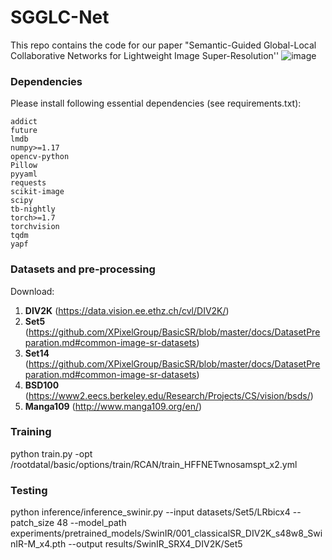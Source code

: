 # SGGLC-Net
This repo contains the code for our paper "Semantic-Guided Global-Local Collaborative Networks for Lightweight Image Super-Resolution''
![image](https://github.com/fanamber831/diyidaima/blob/main/fig1_911111%20(1).png)

### Dependencies
Please install following essential dependencies (see requirements.txt):
```
addict
future
lmdb
numpy>=1.17
opencv-python
Pillow
pyyaml
requests
scikit-image
scipy
tb-nightly
torch>=1.7
torchvision
tqdm
yapf
```

### Datasets and pre-processing
Download:  
1. **DIV2K**  (https://data.vision.ee.ethz.ch/cvl/DIV2K/) 
2. **Set5**  (https://github.com/XPixelGroup/BasicSR/blob/master/docs/DatasetPreparation.md#common-image-sr-datasets)
3. **Set14**  (https://github.com/XPixelGroup/BasicSR/blob/master/docs/DatasetPreparation.md#common-image-sr-datasets)
4. **BSD100**  (https://www2.eecs.berkeley.edu/Research/Projects/CS/vision/bsds/)
5. **Manga109**  (http://www.manga109.org/en/)

### Training  
python train.py -opt /rootdatal/basic/options/train/RCAN/train_HFFNETwnosamspt_x2.yml 

### Testing
python inference/inference_swinir.py --input datasets/Set5/LRbicx4 --patch_size 48 --model_path experiments/pretrained_models/SwinIR/001_classicalSR_DIV2K_s48w8_SwinIR-M_x4.pth --output results/SwinIR_SRX4_DIV2K/Set5


